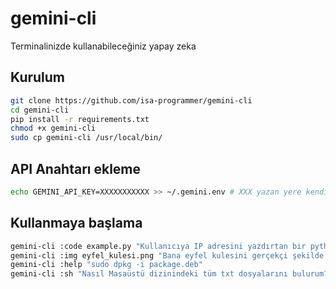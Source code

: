 
# gemini-cli

Terminalinizde kullanabileceğiniz yapay zeka

## Kurulum
```bash
git clone https://github.com/isa-programmer/gemini-cli
cd gemini-cli
pip install -r requirements.txt
chmod +x gemini-cli
sudo cp gemini-cli /usr/local/bin/
```

## API Anahtarı ekleme
```bash
echo GEMINI_API_KEY=XXXXXXXXXXX >> ~/.gemini.env # XXX yazan yere kendi API anahtarınızı ekleyin ve anahtarı kimse ile paylaşmayın
```

## Kullanmaya başlama
```bash
gemini-cli :code example.py "Kullanıcıya IP adresini yazdırtan bir python kodu yaz"
gemini-cli :img eyfel_kulesi.png "Bana eyfel kulesini gerçekçi şekilde çiz"
gemini-cli :help "sudo dpkg -i package.deb"
gemini-cli :sh "Nasıl Masaüstü dizinindeki tüm txt dosyalarını bulurum?"
```
